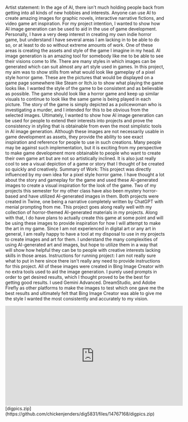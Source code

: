 
Artist statement: In the age of AI, there isn't much holding people back from getting into all kinds of new hobbies and interests. Anyone can use AI to create amazing images for graphic novels, interactive narrative fictions, and video game art inspiration. For my project intention, I wanted to show how AI image generation can be used to aid in the use of game development. Personally, I have a very deep interest in creating my own indie horror game, but understand I have several areas I am lacking in to be able to do so, or at least to do so without extreme amounts of work. One of these areas is creating the assets and style of the game I imagine in my head. AI image generation is an amazing tool for somebody like me to be able to see their visions come to life. There are many styles in which images can be generated which can suit almost any art style used in games. In this project, my aim was to show stills from what would look like gameplay of a pixel style horror game. These are the pictures that would be displayed on a game page somewhere like Steam or Itch.io to show what playing the game looks like. I wanted the style of the game to be consistent and as believable as possible. The game should look like a horror game and keep up similar visuals to continue to look like the same game is being played in each picture. The story of the game is simply depicted as a policewoman who is investigating a murder, and I intended for this to be obvious from the selected images. Ultimately, I wanted to show how AI image generation can be used for people to extend their interests into projects and prove the consistency in styling that is obtainable from even the most simplistic tools in AI image generation. Although these images are not necessarily usable in game development as assets, they provide the ability to see exact inspiration and reference for people to use in such creations. Many people may be against such implementation, but it is exciting from my perspective to make game development more obtainable to people who want to create their own game art but are not so artistically inclined. It is also just really cool to see a visual depiction of a game or story that I thought of be created so quickly and creatively. 
Summary of Work: This project was directly influenced by my own idea for a pixel style horror game. I have thought a lot about the story and gameplay for the game and used these AI-generated images to create a visual inspiration for the look of the game. Two of my projects this semester for my other class have also been mystery horror-based and have utilized AI-generated images in them. Both projects were created in Twine, one being a narrative completely written by ChatGPT with menial prompting from me. This project goes along really well with my collection of horror-themed AI-generated materials in my projects. Along with that, I do have plans to actually create this game at some point and will be using these images to provide inspiration for how I will attempt to make the art in my game. Since I am not experienced in digital art or any art in general, I am really happy to have a tool at my disposal to use in my projects to create images and art for them. I understand the many complexities of using AI-generated art and images, but hope to utilize them in a way that will show how helpful they can be to people with creative interests lacking skills in those areas. 
Instructions for running project: I am not really sure what to put in here since there isn't really any need to provide instructions for this project. All of these images were created in Bing Image Creator with no extra tools used to aid the image generation. I purely used prompts in order to get desired results, which I thought proved to be the best for getting good results. I used Gemini Advanced. DreamStudio, and Adobe Firefly as other platforms to make the images to test which one gave me the best results and ultimately felt that Bing Image Creator was able to give me the style I wanted the most consistently and accurately to my vision.
<iframe width="560" height="315" src="https://www.youtube.com/embed/pOt2-Udw_Nc?si=SyA4xM3LdN5hkW65" title="YouTube video player" frameborder="0" allow="accelerometer; autoplay; clipboard-write; encrypted-media; gyroscope; picture-in-picture; web-share" referrerpolicy="strict-origin-when-cross-origin" allowfullscreen></iframe>
[digpics.zip](https://github.com/chickenjenders/dig5831/files/14767168/digpics.zip)
